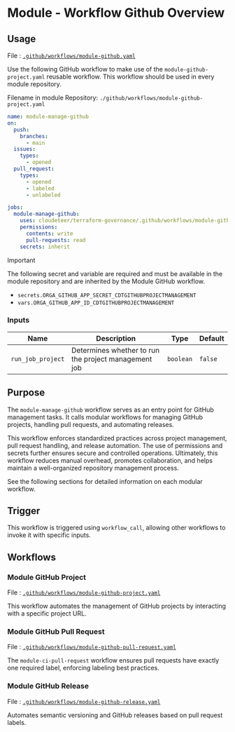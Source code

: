 # Module - Workflow Github Overview

## Usage

File : [`.github/workflows/module-github.yaml`](https://github.com/cloudeteer/terraform-governance/blob/main/.github/workflows/module-github.yaml)

Use the following GitHub workflow to make use of the `module-github-project.yaml` reusable workflow. This workflow should be used in every module repository.

Filename in module Repository: `./github/workflows/module-github-project.yaml`

```yaml
name: module-manage-github
on:
  push:
    branches:
      - main
  issues:
    types:
      - opened
  pull_request:
    types:
      - opened
      - labeled
      - unlabeled

jobs:
  module-manage-github:
    uses: cloudeteer/terraform-governance/.github/workflows/module-github.yaml@main
    permissions:
      contents: write
      pull-requests: read
    secrets: inherit
```

> [!IMPORTANT]
> The following secret and variable are required and must be available in the module repository and are inherited by the Module GitHub workflow.
>
> - `secrets.ORGA_GITHUB_APP_SECRET_CDTGITHUBPROJECTMANAGEMENT`
> - `vars.ORGA_GITHUB_APP_ID_CDTGITHUBPROJECTMANAGEMENT`

### Inputs

| Name              | Description                                          | Type      | Default |
| ----------------- | ---------------------------------------------------- | --------- | ------- |
| `run_job_project` | Determines whether to run the project management job | `boolean` | `false` |

## Purpose

The `module-manage-github` workflow serves as an entry point for GitHub management tasks. It calls modular workflows for managing GitHub projects, handling pull requests, and automating releases.

This workflow enforces standardized practices across project management, pull request handling, and release automation. The use of permissions and secrets further ensures secure and controlled operations. Ultimately, this workflow reduces manual overhead, promotes collaboration, and helps maintain a well-organized repository management process.

See the following sections for detailed information on each modular workflow.

## Trigger

This workflow is triggered using `workflow_call`, allowing other workflows to invoke it with specific inputs.

## Workflows

### Module GitHub Project

File : [`.github/workflows/module-github-project.yaml`](https://github.com/cloudeteer/terraform-governance/blob/main/.github/workflows/module-github-project.yaml)

This workflow automates the management of GitHub projects by interacting with a specific project URL.

### Module GitHub Pull Request

File : [`.github/workflows/module-github-pull-request.yaml`](https://github.com/cloudeteer/terraform-governance/blob/main/.github/workflows/module-github-pull-request.yaml)

The `module-ci-pull-request` workflow ensures pull requests have exactly one required label, enforcing labeling best practices.

### Module GitHub Release

File : [`.github/workflows/module-github-release.yaml`](https://github.com/cloudeteer/terraform-governance/blob/main/.github/workflows/module-github-release.yaml)

Automates semantic versioning and GitHub releases based on pull request labels.
